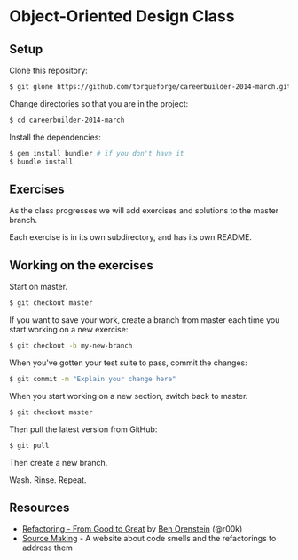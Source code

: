 # Object-Oriented Design Class

## Setup

Clone this repository:

```bash
$ git glone https://github.com/torqueforge/careerbuilder-2014-march.git
```

Change directories so that you are in the project:

```bash
$ cd careerbuilder-2014-march
```

Install the dependencies:

```bash
$ gem install bundler # if you don't have it
$ bundle install
```

## Exercises

As the class progresses we will add exercises and solutions to
the master branch.

Each exercise is in its own subdirectory, and has its own README.

## Working on the exercises

Start on master.

```bash
$ git checkout master
```

If you want to save your work, create a branch from master each time
you start working on a new exercise:

```bash
$ git checkout -b my-new-branch
```

When you've gotten your test suite to pass, commit the changes:

```bash
$ git commit -m "Explain your change here"
```

When you start working on a new section, switch back to master.

```bash
$ git checkout master
```

Then pull the latest version from GitHub:

```bash
$ git pull
```

Then create a new branch.

Wash. Rinse. Repeat.

## Resources

* [Refactoring - From Good to Great](http://www.confreaks.com/videos/1233-aloharuby2012-refactoring-from-good-to-great) by [Ben Orenstein](https://twitter.com/r00k) (@r00k)
* [Source Making](http://sourcemaking.com/) - A website about code smells and the refactorings to address them
